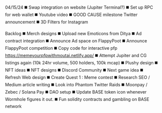 04/15/24
◼️ Swap integration on website (Jupiter Terminal?)
◼️ Set up RPC for web wallet
◼️ Youtube video
◼️ GOOD CAUSE milestone Twitter announcement
◼️ 3D Filters for Instagram

Backlog
◼️ Merch designs
◼️ Upload new Emoticons from Ditya
◼️ Ad contract integration
◼️ Announce Ad space on FlappyPoot
◼️ Announce FlappyPoot competition
◼️ Copy code for interactive pfp https://memeyourpfpwithmoutai.netlify.app/
◼️ Attempt Jupiter and CG listings again (10k 24hr volume, 500 holders, 100k mcap)
◼️ Plushy design
◼️ NFT ideas
◼️ NFT designs
◼️ Discord Community
◼️ Next game idea
◼️ Refresh Web design
◼️ Create Quest 1 : Meme contest
◼️ Research SEO / Medium article writing
◼️ Look into Phantom Twitter Raids
◼️ Moonpay / Zebec / Solana Pay
◼️ DAO setup
◼️ Update BASE token icon whenever Wormhole figures it out.
◼️ Fun solidity contracts and gambling on BASE network